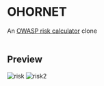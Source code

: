 <h1>OHORNET</h1>

An [OWASP risk calculator](https://www.owasp-risk-rating.com/) clone
<br>
<br>
<h2>Preview</h2>

![risk](https://user-images.githubusercontent.com/110326359/204508474-a3a05a2d-4ddf-4720-b4a1-ecd9e918932d.png)
![risk2](https://user-images.githubusercontent.com/110326359/204508500-7bd604c8-76a9-44e2-bd57-9d70a9c53575.png)


